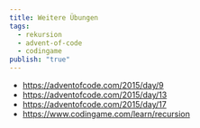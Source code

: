 ```yaml
---
title: Weitere Übungen
tags:
  - rekursion
  - advent-of-code
  - codingame
publish: "true"
---
```



- https://adventofcode.com/2015/day/9
- https://adventofcode.com/2015/day/13
- https://adventofcode.com/2015/day/17
- https://www.codingame.com/learn/recursion